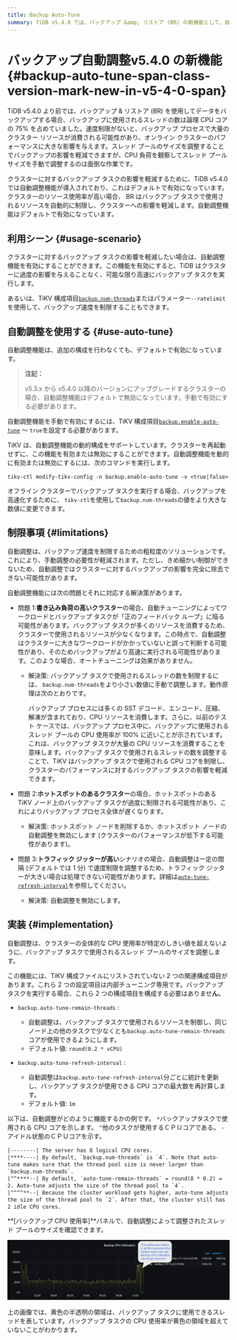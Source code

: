 ```yaml
---
title: Backup Auto-Tune
summary: TiDB v5.4.0 では、バックアップ &amp; リストア (BR) の新機能として、自動調整機能が導入されました。この機能は、バックアップ タスクで使用されるリソースを制御し、クラスターへの影響を軽減します。自動調整機能はデフォルトで有効になっており、バックアップ速度を制限するための粗粒度のソリューションです。ただし、きめ細かい制御ができないため、完全に影響を除去できない可能性があります。
---
```


# バックアップ自動調整<span class="version-mark">v5.4.0 の新機能</span> {#backup-auto-tune-span-class-version-mark-new-in-v5-4-0-span}

TiDB v5.4.0 より前では、バックアップ &amp; リストア (BR) を使用してデータをバックアップする場合、バックアップに使用されるスレッドの数は論理 CPU コアの 75% を占めていました。速度制限がないと、バックアップ プロセスで大量のクラスター リソースが消費される可能性があり、オンライン クラスターのパフォーマンスに大きな影響を与えます。スレッド プールのサイズを調整することでバックアップの影響を軽減できますが、CPU 負荷を観察してスレッド プール サイズを手動で調整するのは面倒な作業です。

クラスターに対するバックアップ タスクの影響を軽減するために、TiDB v5.4.0 では自動調整機能が導入されており、これはデフォルトで有効になっています。クラスターのリソース使用率が高い場合、 BR はバックアップ タスクで使用されるリソースを自動的に制限し、クラスターへの影響を軽減します。自動調整機能はデフォルトで有効になっています。

## 利用シーン {#usage-scenario}

クラスターに対するバックアップ タスクの影響を軽減したい場合は、自動調整機能を有効にすることができます。この機能を有効にすると、TiDB はクラスターに過度の影響を与えることなく、可能な限り高速にバックアップ タスクを実行します。

あるいは、TiKV 構成項目[`backup.num-threads`](/tikv-configuration-file.md#num-threads-1)またはパラメーター`--ratelimit`を使用して、バックアップ速度を制限することもできます。

## 自動調整を使用する {#use-auto-tune}

自動調整機能は、追加の構成を行わなくても、デフォルトで有効になっています。

> **注記：**
>
> v5.3.x から v5.4.0 以降のバージョンにアップグレードするクラスターの場合、自動調整機能はデフォルトで無効になっています。手動で有効にする必要があります。

自動調整機能を手動で有効にするには、TiKV 構成項目[`backup.enable-auto-tune`](/tikv-configuration-file.md#enable-auto-tune-new-in-v540) ～ `true`を設定する必要があります。

TiKV は、自動調整機能の動的構成をサポートしています。クラスターを再起動せずに、この機能を有効または無効にすることができます。自動調整機能を動的に有効または無効にするには、次のコマンドを実行します。

```shell
tikv-ctl modify-tikv-config -n backup.enable-auto-tune -v <true|false>
```

オフライン クラスターでバックアップ タスクを実行する場合、バックアップを高速化するために、 `tikv-ctl`を使用して`backup.num-threads`の値をより大きな数値に変更できます。

## 制限事項 {#limitations}

自動調整は、バックアップ速度を制限するための粗粒度のソリューションです。これにより、手動調整の必要性が軽減されます。ただし、きめ細かい制御ができないため、自動調整ではクラスターに対するバックアップの影響を完全に除去できない可能性があります。

自動調整機能には次の問題とそれに対応する解決策があります。

-   問題 1:**書き込み負荷の高いクラスター**の場合、自動チューニングによってワークロードとバックアップ タスクが「正のフィードバック ループ」に陥る可能性があります。バックアップ タスクが多くのリソースを消費するため、クラスターで使用されるリソースが少なくなります。この時点で、自動調整はクラスターに大きなワークロードがかかっていないと誤って判断する可能性があり、そのためバックアップがより高速に実行される可能性があります。このような場合、オートチューニングは効果がありません。

    -   解決策: バックアップ タスクで使用されるスレッドの数を制限するには、 `backup.num-threads`をより小さい数値に手動で調整します。動作原理は次のとおりです。

        バックアップ プロセスには多くの SST デコード、エンコード、圧縮、解凍が含まれており、CPU リソースを消費します。さらに、以前のテスト ケースでは、バックアップ プロセス中に、バックアップに使用されるスレッド プールの CPU 使用率が 100% に近いことが示されています。これは、バックアップ タスクが大量の CPU リソースを消費することを意味します。バックアップ タスクで使用されるスレッドの数を調整することで、TiKV はバックアップ タスクで使用される CPU コアを制限し、クラスターのパフォーマンスに対するバックアップ タスクの影響を軽減できます。

-   問題 2:**ホットスポットのあるクラスター**の場合、ホットスポットのある TiKV ノード上のバックアップ タスクが過度に制限される可能性があり、これによりバックアップ プロセス全体が遅くなります。

    -   解決策: ホットスポット ノードを削除するか、ホットスポット ノードの自動調整を無効にします (クラスターのパフォーマンスが低下する可能性があります)。

-   問題 3:**トラフィック ジッターが高い**シナリオの場合、自動調整は一定の間隔 (デフォルトでは 1 分) で速度制限を調整するため、トラフィック ジッターが大きい場合は処理できない可能性があります。詳細は[`auto-tune-refresh-interval`](#implementation)を参照してください。

    -   解決策: 自動調整を無効にします。

## 実装 {#implementation}

自動調整は、クラスターの全体的な CPU 使用率が特定のしきい値を超えないように、バックアップ タスクで使用されるスレッド プールのサイズを調整します。

この機能には、TiKV 構成ファイルにリストされていない 2 つの関連構成項目があります。これら 2 つの設定項目は内部チューニング専用です。バックアップ タスクを実行する場合、これら 2 つの構成項目を構成する必要はありませ**ん**。

-   `backup.auto-tune-remain-threads` :

    -   自動調整は、バックアップ タスクで使用されるリソースを制御し、同じノード上の他のタスクで少なくとも`backup.auto-tune-remain-threads`コアが使用できるようにします。
    -   デフォルト値: `round(0.2 * vCPU)`

-   `backup.auto-tune-refresh-interval` :

    -   自動調整は`backup.auto-tune-refresh-interval`分ごとに統計を更新し、バックアップ タスクが使用できる CPU コアの最大数を再計算します。
    -   デフォルト値: `1m`

以下は、自動調整がどのように機能するかの例です。 `*`バックアップタスクで使用される CPU コアを示します。 `^`他のタスクが使用するＣＰＵコアである。 `-`アイドル状態のＣＰＵコアを示す。

    |--------| The server has 8 logical CPU cores.
    |****----| By default, `backup.num-threads` is `4`. Note that auto-tune makes sure that the thread pool size is never larger than `backup.num-threads`.
    |^^****--| By default, `auto-tune-remain-threads` = round(8 * 0.2) = 2. Auto-tune adjusts the size of the thread pool to `4`.
    |^^^^**--| Because the cluster workload gets higher, auto-tune adjusts the size of the thread pool to `2`. After that, the cluster still has 2 idle CPU cores.

**[バックアップ CPU 使用率]**パネルで、自動調整によって調整されたスレッド プールのサイズを確認できます。

![Grafana dashboard example of backup auto-tune metrics](/media/br/br-auto-throttle.png)

上の画像では、黄色の半透明の領域は、バックアップ タスクに使用できるスレッドを表しています。バックアップ タスクの CPU 使用率が黄色の領域を超えていないことがわかります。
